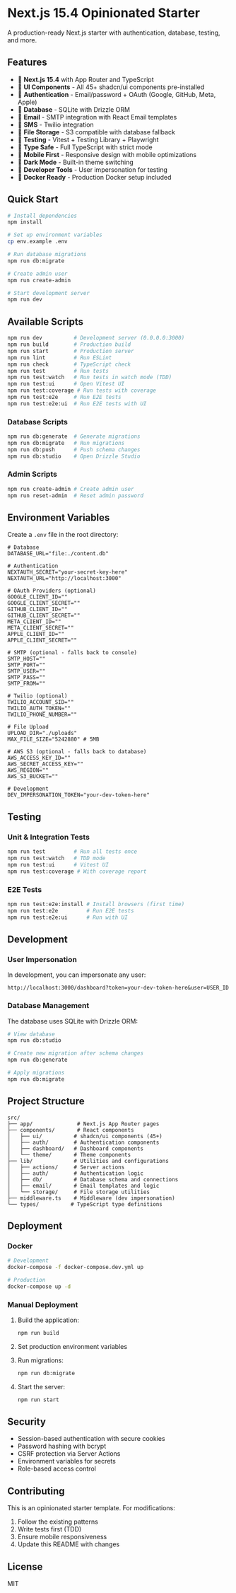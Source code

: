 # Next.js 15.4 Opinionated Starter

A production-ready Next.js starter with authentication, database, testing, and more.

## Features

- 🚀 **Next.js 15.4** with App Router and TypeScript
- 🎨 **UI Components** - All 45+ shadcn/ui components pre-installed
- 🔐 **Authentication** - Email/password + OAuth (Google, GitHub, Meta, Apple)
- 💾 **Database** - SQLite with Drizzle ORM
- 📧 **Email** - SMTP integration with React Email templates
- 📱 **SMS** - Twilio integration
- 📁 **File Storage** - S3 compatible with database fallback
- 🧪 **Testing** - Vitest + Testing Library + Playwright
- 🎯 **Type Safe** - Full TypeScript with strict mode
- 📱 **Mobile First** - Responsive design with mobile optimizations
- 🌙 **Dark Mode** - Built-in theme switching
- 🔧 **Developer Tools** - User impersonation for testing
- 🐳 **Docker Ready** - Production Docker setup included

## Quick Start

```bash
# Install dependencies
npm install

# Set up environment variables
cp env.example .env

# Run database migrations
npm run db:migrate

# Create admin user
npm run create-admin

# Start development server
npm run dev
```

## Available Scripts

```bash
npm run dev          # Development server (0.0.0.0:3000)
npm run build        # Production build
npm run start        # Production server
npm run lint         # Run ESLint
npm run check        # TypeScript check
npm run test         # Run tests
npm run test:watch   # Run tests in watch mode (TDD)
npm run test:ui      # Open Vitest UI
npm run test:coverage # Run tests with coverage
npm run test:e2e     # Run E2E tests
npm run test:e2e:ui  # Run E2E tests with UI
```

### Database Scripts

```bash
npm run db:generate  # Generate migrations
npm run db:migrate   # Run migrations
npm run db:push      # Push schema changes
npm run db:studio    # Open Drizzle Studio
```

### Admin Scripts

```bash
npm run create-admin # Create admin user
npm run reset-admin  # Reset admin password
```

## Environment Variables

Create a `.env` file in the root directory:

```env
# Database
DATABASE_URL="file:./content.db"

# Authentication
NEXTAUTH_SECRET="your-secret-key-here"
NEXTAUTH_URL="http://localhost:3000"

# OAuth Providers (optional)
GOOGLE_CLIENT_ID=""
GOOGLE_CLIENT_SECRET=""
GITHUB_CLIENT_ID=""
GITHUB_CLIENT_SECRET=""
META_CLIENT_ID=""
META_CLIENT_SECRET=""
APPLE_CLIENT_ID=""
APPLE_CLIENT_SECRET=""

# SMTP (optional - falls back to console)
SMTP_HOST=""
SMTP_PORT=""
SMTP_USER=""
SMTP_PASS=""
SMTP_FROM=""

# Twilio (optional)
TWILIO_ACCOUNT_SID=""
TWILIO_AUTH_TOKEN=""
TWILIO_PHONE_NUMBER=""

# File Upload
UPLOAD_DIR="./uploads"
MAX_FILE_SIZE="5242880" # 5MB

# AWS S3 (optional - falls back to database)
AWS_ACCESS_KEY_ID=""
AWS_SECRET_ACCESS_KEY=""
AWS_REGION=""
AWS_S3_BUCKET=""

# Development
DEV_IMPERSONATION_TOKEN="your-dev-token-here"
```

## Testing

### Unit & Integration Tests

```bash
npm run test         # Run all tests once
npm run test:watch   # TDD mode
npm run test:ui      # Vitest UI
npm run test:coverage # With coverage report
```

### E2E Tests

```bash
npm run test:e2e:install # Install browsers (first time)
npm run test:e2e         # Run E2E tests
npm run test:e2e:ui      # Run with UI
```

## Development

### User Impersonation

In development, you can impersonate any user:

```
http://localhost:3000/dashboard?token=your-dev-token-here&user=USER_ID
```

### Database Management

The database uses SQLite with Drizzle ORM:

```bash
# View database
npm run db:studio

# Create new migration after schema changes
npm run db:generate

# Apply migrations
npm run db:migrate
```

## Project Structure

```
src/
├── app/              # Next.js App Router pages
├── components/       # React components
│   ├── ui/          # shadcn/ui components (45+)
│   ├── auth/        # Authentication components
│   ├── dashboard/   # Dashboard components
│   └── theme/       # Theme components
├── lib/             # Utilities and configurations
│   ├── actions/     # Server actions
│   ├── auth/        # Authentication logic
│   ├── db/          # Database schema and connections
│   ├── email/       # Email templates and logic
│   └── storage/     # File storage utilities
├── middleware.ts    # Middleware (dev impersonation)
└── types/          # TypeScript type definitions
```

## Deployment

### Docker

```bash
# Development
docker-compose -f docker-compose.dev.yml up

# Production
docker-compose up -d
```

### Manual Deployment

1. Build the application:
   ```bash
   npm run build
   ```

2. Set production environment variables

3. Run migrations:
   ```bash
   npm run db:migrate
   ```

4. Start the server:
   ```bash
   npm run start
   ```

## Security

- Session-based authentication with secure cookies
- Password hashing with bcrypt
- CSRF protection via Server Actions
- Environment variables for secrets
- Role-based access control

## Contributing

This is an opinionated starter template. For modifications:

1. Follow the existing patterns
2. Write tests first (TDD)
3. Ensure mobile responsiveness
4. Update this README with changes

## License

MIT